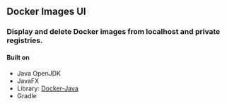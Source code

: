 ## Docker Images UI

### Display and delete Docker images from localhost and private registries.

#### Built on

- Java OpenJDK
- JavaFX
- Library: [Docker-Java](https://github.com/docker-java/docker-java)
- Gradle